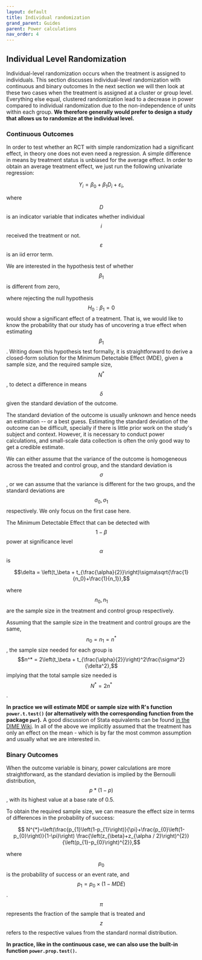 ```yaml
---
layout: default
title: Individual randomization
grand_parent: Guides
parent: Power calculations
nav_order: 4
---
```


## Individual Level Randomization

Individual-level randomization occurs when the treatment is assigned to individuals. 
This section discusses individual-level randomization with continuous and binary outcomes 
In the next section we will then look at these two cases when the treatment is assigned at a cluster or group level.
Everything else equal, clustered randomization lead to a decrease in power compared to individual randomization due to the non-independence of units within each group.
**We therefore generally would prefer to design a study that allows us to randomize at the individual level.**

### Continuous Outcomes

In order to test whether an RCT with simple randomization had a significant effect, in theory one does not even need a regression.
A simple difference in means by treatment status is unbiased for the average effect.
In order to obtain an average treatment effect, we just run the following univariate regression:

$$Y_i = \beta_0 + \beta_1 D_i + \varepsilon_i,$$ 

where $$D$$ is an indicator variable that indicates whether individual $$i$$ received the treatment or not.
$$\varepsilon$$ is an iid error term.

We are interested in the hypothesis test of whether $$\beta_1$$ is different from zero,
<!-- The chosen significance level, i.e. the probability of rejecting the null hypothesis when it is in fact true (the so-called type I error rate), is typically assumed to be 5% for a two-sided test. -->
where rejecting the null hypothesis $$H_0: \beta_1 = 0$$ would show a significant effect of a treatment.
That is, we would like to know the probability that our study has of uncovering a true effect when estimating $$\beta_1$$.
Writing down this hypothesis test formally, it is straightforward to derive a closed-form solution for the Minimum Detectable Effect (MDE), given a sample size, and the required sample size, $$N^*$$, to detect a difference in means $$\delta$$ given the standard deviation of the outcome.

The standard deviation of the outcome is usually unknown and hence needs an estimation -- or a best guess.
Estimating the standard deviation of the outcome can be difficult, specially if there is little prior work on the study's subject and context.
However, it is necessary to conduct power calculations, and small-scale data collection is often the only good way to get a credible estimate.

We can either assume that the variance of the outcome is homogeneous across the treated and control group, and the standard deviation is $$\sigma$$, or we can assume that the variance is different for the two groups, and the standard deviations are $$\sigma_0, \sigma_1$$ respectively.
We only focus on the first case here.

The Minimum Detectable Effect that can be detected with $$1 − \beta$$ power at significance level $$\alpha$$ is 

$$\delta = \left(t_\beta + t_{\frac{\alpha}{2}}\right)\sigma\sqrt{\frac{1}{n_0}+\frac{1}{n_1}},$$ 

where $$n_0, n_1$$ are the sample size in the treatment and control group respectively.

Assuming that the sample size in the treatment and control groups are the same, $$n_0=n_1=n^*$$, the sample size needed for each group is $$n^* = 2\left(t_\beta + t_{\frac{\alpha}{2}}\right)^2\frac{\sigma^2}{\delta^2},$$ implying that the total sample size needed is $$N^* = 2n^*$$.
<!-- Under the second hypothesis of heterogeneous variance, the MDE that can be detected with $$1 − \beta$$ power at significance level $$\alpha$$ is -->
 <!-- $$\delta = \left(z_\beta + z_{\frac{\alpha}{2}}\right)\sqrt{\frac{\sigma_0^2}{n_0}+\frac{\sigma_1^2}{n_1}}$$ --> 
 <!-- where $$\sigma_0, \sigma_1$$ are the standard deviation of the outcome variable $$Y$$ for the treatment and control groups respectively, and $$n_0, n_1$$ are the sample size in the treatment and control group respectively.  -->

<!-- The expression for the sample size is -->

<!-- $$N^* = \left(z_\beta + z_{\frac{\alpha}{2}}\right)^2\frac{1}{\delta^2}\left(\frac{\sigma_0^2}{\pi_0^*}+\frac{\sigma_1^2}{\pi_1^*}\right)$$ -->

<!-- where $$\pi_0^* = \frac{\sigma_0}{\sigma_0+\sigma_1}$$ and $$\pi_1^* = \frac{\sigma_1}{\sigma_0+\sigma_1}$$. The optimal allocation of the treatment and control group would be $$n_0^* = \pi_0^* N, n_1^* = \pi_1^* N$$. -->

**In practice we will estimate MDE or sample size with R's function `power.t.test()` (or alternatively with the corresponding function from the package `pwr`).**
A good discussion of Stata equivalents can be found [in the DIME Wiki](https://dimewiki.worldbank.org/Power_Calculations_in_Stata).
In all of the above we implicitly assumed that the treatment has only an effect on the mean - which is by far the most common assumption and usually what we are interested in.
<!-- For cases where the treatment also affects the variance of the distribution for one group, see the discussion in @ListSadoffWagner2011 and @McConnellVera-Hernandez2015. -->

<!-- shiny app with individual - cont and binary with tabs? - HERE -->

### Binary Outcomes

When the outcome variable is binary, power calculations are more straightforward, as the standard deviation is implied by the Bernoulli distribution, $$p*(1-p)$$, with its highest value at a base rate of 0.5.

To obtain the required sample size, we can measure the effect size in terms of differences in the probability of success: 

$$ N^{*}=\left(\frac{p_{1}\left(1-p_{1}\right)}{\pi}+\frac{p_{0}\left(1-p_{0}\right)}{1-\pi}\right) \frac{\left(z_{\beta}+z_{\alpha / 2}\right)^{2}}{\left(p_{1}-p_{0}\right)^{2}},$$ 

where $$p_{0}$$ is the probability of success or an event rate, and $$p_{1} = p_0 \times (1-MDE)$$.
$$\pi$$ represents the fraction of the sample that is treated and $$z$$ refers to the respective values from the standard normal distribution.

**In practice, like in the continuous case, we can also use the built-in function `power.prop.test()`.**


